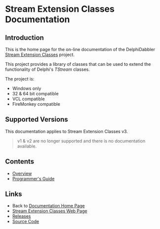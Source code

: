 # Stream Extension Classes Documentation

## Introduction

This is the home page for the on-line documentation of the DelphiDabbler [Stream Extension Classes](https://delphidabbler.com/software/streams) project.

This project provides a library of classes that can be used to extend the functionality of Delphi's _TStream_ classes.

The project is:

* Windows only
* 32 & 64 bit compatible
* VCL compatible
* FireMonkey compatible

## Supported Versions

This documentation applies to Stream Extension Classes v3.

> v1 & v2 are no longer supported and there is no documentation available.

## Contents

* [Overview](./3/Overview.md)
* [Programmer's Guide](./3/API.md)

## Links

* Back to [Documentation Home Page](../index.md)
* [Stream Extension Classes Web Page](https://delphidabbler.com/software/streams)
* [Releases](https://github.com/ddablib/streams/releases)
* [Source Code](https://github.com/ddablib/streams)
